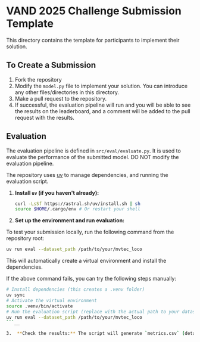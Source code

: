 # VAND 2025 Challenge Submission Template

This directory contains the template for participants to implement their solution.

## To Create a Submission

1. Fork the repository
2. Modify the `model.py` file to implement your solution. You can introduce any other files/directories in this directory.
3. Make a pull request to the repository.
4. If successful, the evaluation pipeline will run and you will be able to see the results on the leaderboard, and a comment will be added to the pull request with the results.

## Evaluation

The evaluation pipeline is defined in `src/eval/evaluate.py`. It is used to evaluate the performance of the submitted model. DO NOT modify the evaluation pipeline.

The repository uses [uv](https://docs.astral.sh/uv/getting-started/installation/) to manage dependencies, and running the evaluation script.

1.  **Install `uv` (if you haven't already):**

    ```bash
    curl -LsSf https://astral.sh/uv/install.sh | sh
    source $HOME/.cargo/env # Or restart your shell
    ```

2.  **Set up the environment and run evaluation:**

To test your submission locally, run the following command from the repository root:

```bash
uv run eval --dataset_path /path/to/your/mvtec_loco
```

This will automatically create a virtual environment and install the dependencies.

If the above command fails, you can try the following steps manually:

```bash
# Install dependencies (this creates a .venv folder)
uv sync
# Activate the virtual environment
source .venv/bin/activate
# Run the evaluation script (replace with the actual path to your dataset)
uv run eval --dataset_path /path/to/your/mvtec_loco
```__

3.  **Check the results:** The script will generate `metrics.csv` (detailed scores) and `results.json` (final aggregated metrics).

